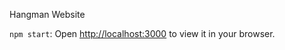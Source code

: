 Hangman Website

`npm start`:
Open [http://localhost:3000](http://localhost:3000) to view it in your browser.



